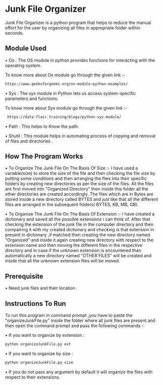 # Junk File Organizer

Junk File Organizer is a python program that helps to reduce the manual effort for the user by organizing all files in appropriate folder within seconds.

## Module Used 

• Os : The OS module in python provides functions for interacting with 
        the operating system.

To know more about Os module go through the given link :-
```bash
https://www.geeksforgeeks.org/os-module-python-examples/
```

• Sys : The sys module in Python lets us access system-specific parameters and functions.

To know more about Sys module go through the given link :-
```bash
 https://data-flair.training/blogs/python-sys-module/
```

• Path : This helps to Know the path.

• Shutil : This module helps in automating process of copying and removal of files and directories .


## How The Program Works 


• To Organize The Junk File On The Basis Of Size :- I have used a variable(size) to store the size of the file and then checking the file size by  putting some conditions and then arranging the files into their specific folders by creating new directories as per the size of the files. All the files are first moved into "Organized Directory" then inside this folder all the other directories are created accordingly. The files which are in Bytes are stored inside a new directory called BYTES and just like that all the different files are arranged in the subsequent folders( BYTES, KB, MB, GB).

• To Organize The Junk File On The Basis Of Extension :- I have created a dictionary and saved all the possible extensions i can think of. After that checking the extension of the junk file in the computer directory and then compairing it with my created dictionary  and checking is that extension in present in dictionary ,if matched then creating the new directory named "Organized" and inside it again creating new directory  with respect to the extension name and then moving the different files in the respective directory and in case if the unknown extension is encountered than automatically a new directory named "OTHER FILES" will be created and inside that all the unknown extension files will be moved.



## Prerequisite
• Need junk files and their location .


## Instructions To Run
To run this program in command prompt ,you have to paste the "organizeJunkFile.py"
inside the folder where all junk files are present and then open the command prompt and
pass the following commands :-

• If you want to organize by extension :
```bash
python organizeJunkFile.py ext
```

• If you want to organize by size : 
```bash
python organizeJunkFile.py size
```

• If you do not pass any argument by default it will organize the files with respect to
their extensions.
